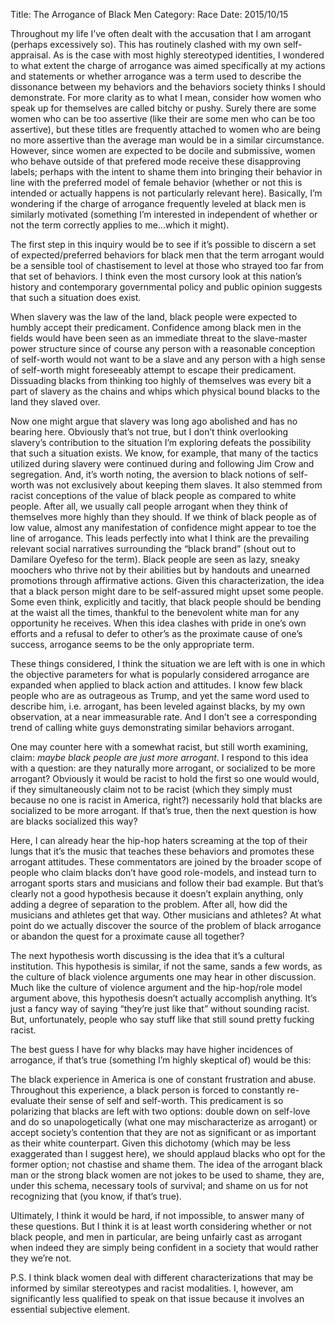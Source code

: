 Title: The Arrogance of Black Men
Category: Race
Date: 2015/10/15

Throughout my life I’ve often dealt with the accusation that I am arrogant (perhaps excessively so). This has routinely clashed with my own self-appraisal. As is the case with most highly stereotyped identities, I wondered to what extent the charge of arrogance was aimed specifically at my actions and statements or whether arrogance was a term used to describe the dissonance between my behaviors and the behaviors society thinks I should demonstrate. For more clarity as to what I mean, consider how women who speak up for themselves are called bitchy or pushy. Surely there are some women who can be too assertive (like their are some men who can be too assertive), but these titles are frequently attached to women who are being no more assertive than the average man would be in a similar circumstance. However, since women are expected to be docile and submissive, women who behave outside of that prefered mode receive these disapproving labels; perhaps with the intent to shame them into bringing their behavior in line with the preferred model of female behavior (whether or not this is intended or actually happens is not particularly relevant here). Basically, I’m wondering if the charge of arrogance frequently leveled at black men is similarly motivated (something I’m interested in independent of whether or not the term correctly applies to me...which it might).

The first step in this inquiry would be to see if it’s possible to discern a set of expected/preferred behaviors for black men that the term arrogant would be a sensible tool of chastisement to level at those who strayed too far from that set of behaviors. I think even the most cursory look at this nation’s history and contemporary governmental policy and public opinion suggests that such a situation does exist.

When slavery was the law of the land, black people were expected to humbly accept their predicament. Confidence among black men in the fields would have been seen as an immediate threat to the slave-master power structure since of course any person with a reasonable conception of self-worth would not want to be a slave and any person with a high sense of self-worth might foreseeably attempt to escape their predicament. Dissuading blacks from thinking too highly of themselves was every bit a part of slavery as the chains and whips which physical bound blacks to the land they slaved over.

Now one might argue that slavery was long ago abolished and has no bearing here. Obviously that’s not true, but I don’t think overlooking slavery’s contribution to the situation I’m exploring defeats the possibility that such a situation exists. We know, for example, that many of the tactics utilized during slavery were continued during and following Jim Crow and segregation. And, it’s worth noting, the aversion to black notions of self-worth was not exclusively about keeping them slaves. It also stemmed from racist conceptions of the value of black people as compared to white people. After all, we usually call people arrogant when they think of themselves more highly than they should. If we think of black people as of low value, almost any manifestation of confidence might appear to toe the line of arrogance.
This leads perfectly into what I think are the prevailing relevant social narratives surrounding the “black brand” (shout out to Damilare Oyefeso for the term). Black people are seen as lazy, sneaky moochers who thrive not by their abilities but by handouts and unearned promotions through affirmative actions. Given this characterization, the idea that a black person might dare to be self-assured might upset some people. Some even think, explicitly and tacitly, that black people should be bending at the waist all the times, thankful to the benevolent white man for any opportunity he receives. When this idea clashes with pride in one’s own efforts and a refusal to defer to other’s as the proximate cause of one’s success, arrogance seems to be the only appropriate term.

These things considered, I think the situation we are left with is one in which the objective parameters for what is popularly considered arrogance are expanded when applied to black action and attitudes. I know few black people who are as outrageous as Trump, and yet the same word used to describe him, i.e. arrogant, has been leveled against blacks, by my own observation, at a near immeasurable rate. And I don’t see a corresponding trend of calling white guys demonstrating similar behaviors arrogant.

One may counter here with a somewhat racist, but still worth examining, claim: *maybe black people are just more arrogant*. I respond to this idea with a question: are they naturally more arrogant, or socialized to be more arrogant? Obviously it would be racist to hold the first so one would would, if they simultaneously claim not to be racist (which they simply must because no one is racist in America, right?) necessarily hold that blacks are socialized to be more arrogant. If that’s true, then the next question is how are blacks socialized this way?

Here, I can already hear the hip-hop haters screaming at the top of their lungs that it’s the music that teaches these behaviors and promotes these arrogant attitudes. These commentators are joined by the broader scope of people who claim blacks don’t have good role-models, and instead turn to arrogant sports stars and musicians and follow their bad example. But that’s clearly not a good hypothesis because it doesn’t explain anything, only adding a degree of separation to the problem. After all, how did the musicians and athletes get that way. Other musicians and athletes? At what point do we actually discover the source of the problem of black arrogance or abandon the quest for a proximate cause all together?

The next hypothesis worth discussing is the idea that it’s a cultural institution. This hypothesis is similar, if not the same, sands a few words, as the culture of black violence arguments one may hear in other discussion. Much like the culture of violence argument and the hip-hop/role model argument above, this hypothesis doesn’t actually accomplish anything. It’s just a fancy way of saying “they’re just like that” without sounding racist. But, unfortunately, people who say stuff like that still sound pretty fucking racist.

The best guess I have for why blacks may have higher incidences of arrogance, if that’s true (something I’m highly skeptical of) would be this:

The black experience in America is one of constant frustration and abuse. Throughout this experience, a black person is forced to constantly re-evaluate their sense of self and self-worth. This predicament is so polarizing that blacks are left with two options: double down on self-love and do so unapologetically (what one may mischaracterize as arrogant) or accept society’s contention that they are not as significant or as important as their white counterpart. Given this dichotomy (which may be less exaggerated than I suggest here), we should applaud blacks who opt for the former option; not chastise and shame them. The idea of the arrogant black man or the strong black women are not jokes to be used to shame, they are, under this schema, necessary tools of survival; and shame on us for not recognizing that (you know, if that’s true).

Ultimately, I think it would be hard, if not impossible, to answer many of these questions. But I think it is at least worth considering whether or not black people, and men in particular, are being unfairly cast as arrogant when indeed they are simply being confident in a society that would rather they we’re not.

P.S. I think black women deal with different characterizations that may be informed by similar stereotypes and racist modalities. I, however, am significantly less qualified to speak on that issue because it involves an essential subjective element.
 

